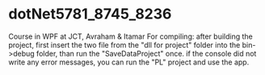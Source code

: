 # dotNet5781_8745_8236
Course in WPF at JCT, Avraham &amp; Itamar
For compiling:
after building the project, first insert the two file from the "dll for project" folder into the bin->debug folder, 
than run the "SaveDataProject" once. if the console did not write any error messages, you can run the "PL" project and use the app.